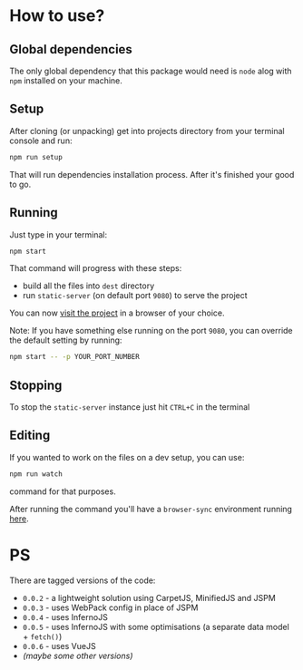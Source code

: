 # How to use?


## Global dependencies

The only global dependency that this package would need is `node` alog with `npm` installed on your machine.


## Setup

After cloning (or unpacking) get into projects directory from your terminal console and run:

```bash
npm run setup
```

That will run dependencies installation process. After it's finished your good to go.

## Running

Just type in your terminal:

```bash
npm start
```

That command will progress with these steps:
- build all the files into `dest` directory
- run `static-server` (on default port `9080`) to serve the project

You can now [visit the project](http://localhost:9080) in a browser of your choice.

Note: If you have something else running on the port `9080`, you can override the default setting by running:

```bash
npm start -- -p YOUR_PORT_NUMBER
```


## Stopping

To stop the `static-server` instance just hit `CTRL+C` in the terminal


## Editing

If you wanted to work on the files on a dev setup, you can use:

```bash
npm run watch
```

command for that purposes.

After running the command you'll have a `browser-sync` environment running [here](http://localhost:3000).


# PS
There are tagged versions of the code:

- `0.0.2` - a lightweight solution using CarpetJS, MinifiedJS and JSPM
- `0.0.3` - uses WebPack config in place of JSPM
- `0.0.4` - uses InfernoJS
- `0.0.5` - uses InfernoJS with some optimisations (a separate data model + `fetch()`)
- `0.0.6` - uses VueJS
- *(maybe some other versions)*
